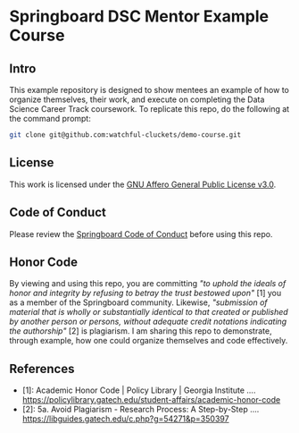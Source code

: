 # Springboard DSC Mentor Example Course

## Intro

This example repository is designed to show mentees an example of how to organize themselves, their work, and execute on completing the Data Science Career Track coursework. To replicate this repo, do the following at the command prompt:

```bash
git clone git@github.com:watchful-cluckets/demo-course.git
```

## License

This work is licensed under the [GNU Affero General Public License v3.0](LICENSE).

## Code of Conduct

Please review the [Springboard Code of Conduct](https://www.springboard.com/legal/conduct/) before using this repo.

## Honor Code

By viewing and using this repo, you are committing _"to uphold the ideals of honor and integrity by refusing to betray the trust bestowed upon"_ [1] you as a member of the Springboard community. Likewise, _"submission of material that is wholly or substantially identical to that created or published by another person or persons, without adequate credit notations indicating the authorship"_ [2] is plagiarism. I am sharing this repo to demonstrate, through example, how one could organize themselves and code effectively.

## References

- [1]: Academic Honor Code | Policy Library | Georgia Institute .... <https://policylibrary.gatech.edu/student-affairs/academic-honor-code>
- [2]: 5a. Avoid Plagiarism - Research Process: A Step-by-Step .... <https://libguides.gatech.edu/c.php?g=54271&p=350397>
